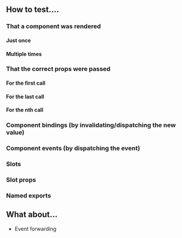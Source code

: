 ## How to test....

### That a component was rendered

#### Just once

#### Multiple times

### That the correct props were passed

#### For the first call

#### For the last call

#### For the nth call

### Component bindings (by invalidating/dispatching the new value)

### Component events (by dispatching the event)

### Slots

### Slot props

### Named exports


## What about...

* Event forwarding
